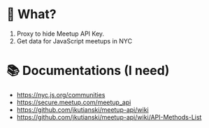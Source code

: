 # 🤔 What?

1.  Proxy to hide Meetup API Key.
1.  Get data for JavaScript meetups in NYC

# 📚 Documentations (I need)

- https://nyc.js.org/communities
- https://secure.meetup.com/meetup_api
- https://github.com/jkutianski/meetup-api/wiki
- https://github.com/jkutianski/meetup-api/wiki/API-Methods-List
